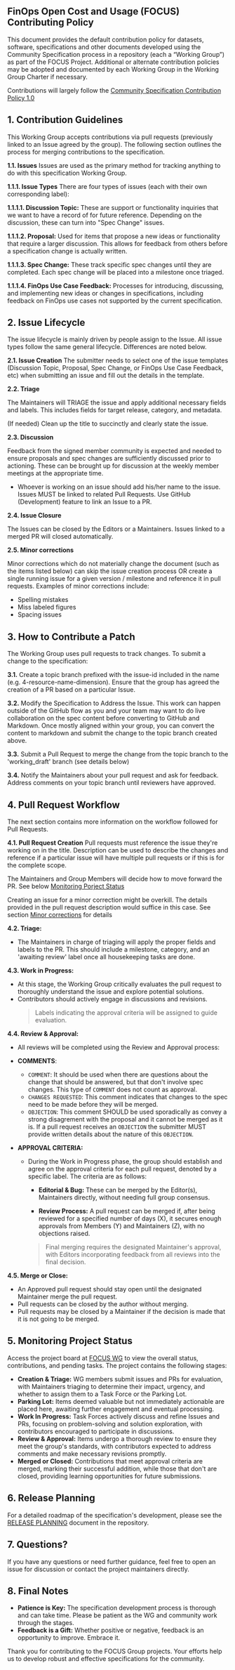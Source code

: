 FinOps Open Cost and Usage (FOCUS) Contributing Policy
-------------------------------------------------------

This document provides the default contribution policy for datasets, software, specifications and other documents developed using the Community Specification process in a repository (each a “Working Group”) as part of the FOCUS Project. Additional or alternate contribution policies may be adopted and documented by each Working Group in the Working Group Charter if necessary.

Contributions will largely follow the [Community Specification Contribution Policy 1.0](https://github.com/CommunitySpecification/Community_Specification/blob/main/6._Contributing.md)

## 1.	Contribution Guidelines

This Working Group accepts contributions via pull requests (previously linked to an Issue agreed by the group). The following section outlines the process for merging contributions to the specification.

**1.1.	Issues**  Issues are used as the primary method for tracking anything to do with this specification Working Group.

**1.1.1.	Issue Types**  There are four types of issues (each with their own corresponding label):

**1.1.1.1.	Discussion Topic:** These are support or functionality inquiries that we want to have a record of for future reference. Depending on the discussion, these can turn into "Spec Change" issues.

**1.1.1.2.	Proposal:** Used for items that propose a new ideas or functionality that require a larger discussion. This allows for feedback from others before a specification change is actually written. 

**1.1.1.3.	Spec Change:** These track specific spec changes until they are completed. Each spec change will be placed into a milestone once triaged.

**1.1.1.4. FinOps Use Case Feedback:** Processes for introducing, discussing, and implementing new ideas or changes in specifications, including feedback on FinOps use cases not supported by the current specification.

## 2.	Issue Lifecycle

The issue lifecycle is mainly driven by people assign to the Issue. All issue types follow the same general lifecycle. Differences are noted below.

**2.1.	Issue Creation**
The submitter needs to select one of the issue templates (Discussion Topic, Proposal, Spec Change, or FinOps Use Case Feedback, etc) when submitting an issue and fill out the details in the template.

**2.2.	Triage**

The Maintainers will TRIAGE the issue and apply additional necessary fields and labels. This includes fields for target release, category, and metadata.

(If needed) Clean up the title to succinctly and clearly state the issue.

**2.3.	Discussion**

Feedback from the signed member community is expected and needed to ensure proposals and spec changes are sufficiently discussed prior to actioning. These can be brought up for discussion at the weekly member meetings at the appropriate time.

* Whoever is working on an issue should add his/her name to the issue. Issues MUST be linked to related Pull Requests. Use GitHub (Development) feature to link an Issue to a PR.

**2.4.	Issue Closure**

The Issues can be closed by the Editors or a Maintainers. Issues linked to a merged PR will closed automatically. 

**2.5. Minor corrections**

Minor corrections which do not materially change the document (such as the items listed below) can skip the issue creation process OR create a single running issue for a given version / milestone and reference it in pull requests.
Examples of minor corrections include:
* Spelling mistakes
* Miss labeled figures
* Spacing issues

## 3.	How to Contribute a Patch

The Working Group uses pull requests to track changes. To submit a change to the specification:

**3.1.** Create a topic branch prefixed with the issue-id included in the name (e.g. 4-resource-name-dimension). Ensure that the group has agreed the creation of a PR based on a particular Issue.

**3.2.** Modify the Specification to Address the Issue. This work can happen outside of the GitHub flow as you and your team may want to do live collaboration on the spec content before converting to GitHub and Markdown. Once mostly aligned within your group, you can convert the content to markdown and submit the change to the topic branch created above.

**3.3.** Submit a Pull Request to merge the change from the topic branch to the 'working_draft' branch (see details below)

**3.4.** Notify the Maintainers about your pull request and ask for feedback. Address comments on your topic branch until reviewers have approved.

## 4.	Pull Request Workflow

The next section contains more information on the workflow followed for Pull Requests.

**4.1.	Pull Request Creation**
Pull requests must reference the issue they're working on in the title. Description can be used to describe the changes and reference if a particular issue will have multiple pull requests or if this is for the complete scope.

The Maintainers and Group Members will decide how to move forward the PR. See below [Monitoring Porject Status](monitoring-project-status)

Creating an issue for a minor correction might be overkill. The details provided in the pull request description would suffice in this case. See section [Minor corrections](#2.5.-minor-corrections) for details

**4.2. Triage:** 
* The Maintainers in charge of triaging will apply the proper fields and labels to the PR. This should include a milestone, category, and an 'awaiting review' label once all housekeeping tasks are done.

**4.3. Work in Progress:** 
* At this stage, the Working Group critically evaluates the pull request to thoroughly understand the issue and explore potential solutions.
* Contributors should actively engage in discussions and revisions. 
    >Labels indicating the approval criteria will be assigned to guide evaluation.

**4.4. Review & Approval:** 

* All reviews will be completed using the Review and Approval process:

* **COMMENTS**: 
    * `COMMENT`: It should be used when there are questions about the change that should be answered, but that don't involve spec changes. This type of `COMMENT` does not count as approval.
    * `CHANGES REQUESTED`: This comment indicates that changes to the spec need to be made before they will be merged.
    * `OBJECTION`: This comment SHOULD be used sporadically as convey a strong disagrement with the proposal and it cannot be merged as it is. If a pull request receives an `OBJECTION` the submitter MUST provide written details about the nature of this `OBJECTION`.

* **APPROVAL CRITERIA:**
    * During the Work in Progress phase, the group should establish and agree on the approval criteria for each pull request, denoted by a specific label. The criteria are as follows:

        * **Editorial & Bug:** These can be merged by the Editor(s), Maintainers directly, without needing full group consensus.

        * **Review Process:** A pull request can be merged if, after being reviewed for a specified number of days (X), it secures enough approvals from Members (Y) and Maintainers (Z), with no objections raised.

        >Final merging requires the designated Maintainer's approval, with Editors incorporating feedback from all reviews into the final decision.

**4.5. Merge or Close:** 
* An Approved pull request should stay open until the designated Maintainer merge the pull request.
* Pull requests can be closed by the author without merging.
* Pull requests may be closed by a Maintainer if the decision is made that it is not going to be merged.


## 5. Monitoring Project Status

Access the project board at [FOCUS WG](https://github.com/orgs/FinOps-Open-Cost-and-Usage-Spec/projects/5) to view the overall status, contributions, and pending tasks. The project contains the following stages:

* **Creation & Triage:** WG members submit issues and PRs for evaluation, with Maintainers triaging to determine their impact, urgency, and whether to assign them to a Task Force or the Parking Lot.
* **Parking Lot:** Items deemed valuable but not immediately actionable are placed here, awaiting further engagement and eventual processing.
* **Work In Progress:** Task Forces actively discuss and refine Issues and PRs, focusing on problem-solving and solution exploration, with contributors encouraged to participate in discussions.
* **Review & Approval:** Items undergo a thorough review to ensure they meet the group's standards, with contributors expected to address comments and make necessary revisions promptly.
* **Merged or Closed:** Contributions that meet approval criteria are merged, marking their successful addition, while those that don't are closed, providing learning opportunities for future submissions.

## 6. Release Planning
For a detailed roadmap of the specification's development, please see the [RELEASE PLANNING]() document in the repository. 

## 7. Questions?

If you have any questions or need further guidance, feel free to open an issue for discussion or contact the project maintainers directly.

## 8. Final Notes

- **Patience is Key:** The specification development process is thorough and can take time. Please be patient as the WG and community work through the stages.
- **Feedback is a Gift:** Whether positive or negative, feedback is an opportunity to improve. Embrace it.

Thank you for contributing to the FOCUS Group projects. Your efforts help us to develop robust and effective specifications for the community.
